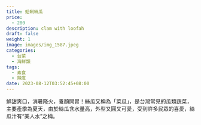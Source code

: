 ```yaml
---
title: 蛤蜊絲瓜
price:
  - 280
description: clam with loofah
draft: false
weight: 1
image: images/img_1587.jpeg
categories:
  - 台菜
  - 海鮮類
tags:
  - 素食
  - 辣度
date: 2023-08-12T03:52:45+08:00
---
```

鮮甜爽口，消暑降火，養顏開胃！絲瓜又稱為「菜瓜」，是台灣常見的瓜類蔬菜，主要產季為夏天，由於絲瓜含水量高，外型又圓又可愛，受到許多民眾的喜愛，絲瓜汁有“美人水”之稱。